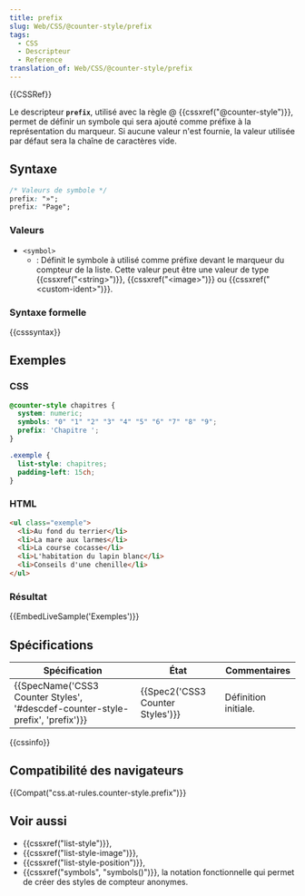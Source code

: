 ```yaml
---
title: prefix
slug: Web/CSS/@counter-style/prefix
tags:
  - CSS
  - Descripteur
  - Reference
translation_of: Web/CSS/@counter-style/prefix
---
```

{{CSSRef}}

Le descripteur **`prefix`**, utilisé avec la règle @ {{cssxref("@counter-style")}}, permet de définir un symbole qui sera ajouté comme préfixe à la représentation du marqueur. Si aucune valeur n'est fournie, la valeur utilisée par défaut sera la chaîne de caractères vide.

## Syntaxe

```css
/* Valeurs de symbole */
prefix: "»";
prefix: "Page";
```

### Valeurs

- `<symbol>`
  - : Définit le symbole à utilisé comme préfixe devant le marqueur du compteur de la liste. Cette valeur peut être une valeur de type {{cssxref("&lt;string&gt;")}}, {{cssxref("&lt;image&gt;")}} ou {{cssxref("&lt;custom-ident&gt;")}}.

### Syntaxe formelle

{{csssyntax}}

## Exemples

### CSS

```css
@counter-style chapitres {
  system: numeric;
  symbols: "0" "1" "2" "3" "4" "5" "6" "7" "8" "9";
  prefix: 'Chapitre ';
}

.exemple {
  list-style: chapitres;
  padding-left: 15ch;
}
```

### HTML

```html
<ul class="exemple">
  <li>Au fond du terrier</li>
  <li>La mare aux larmes</li>
  <li>La course cocasse</li>
  <li>L'habitation du lapin blanc</li>
  <li>Conseils d'une chenille</li>
</ul>
```

### Résultat

{{EmbedLiveSample('Exemples')}}

## Spécifications

| Spécification                                                                                            | État                                         | Commentaires         |
| -------------------------------------------------------------------------------------------------------- | -------------------------------------------- | -------------------- |
| {{SpecName('CSS3 Counter Styles', '#descdef-counter-style-prefix', 'prefix')}} | {{Spec2('CSS3 Counter Styles')}} | Définition initiale. |

{{cssinfo}}

## Compatibilité des navigateurs

{{Compat("css.at-rules.counter-style.prefix")}}

## Voir aussi

- {{cssxref("list-style")}},
- {{cssxref("list-style-image")}},
- {{cssxref("list-style-position")}},
- {{cssxref("symbols", "symbols()")}}, la notation fonctionnelle qui permet de créer des styles de compteur anonymes.
